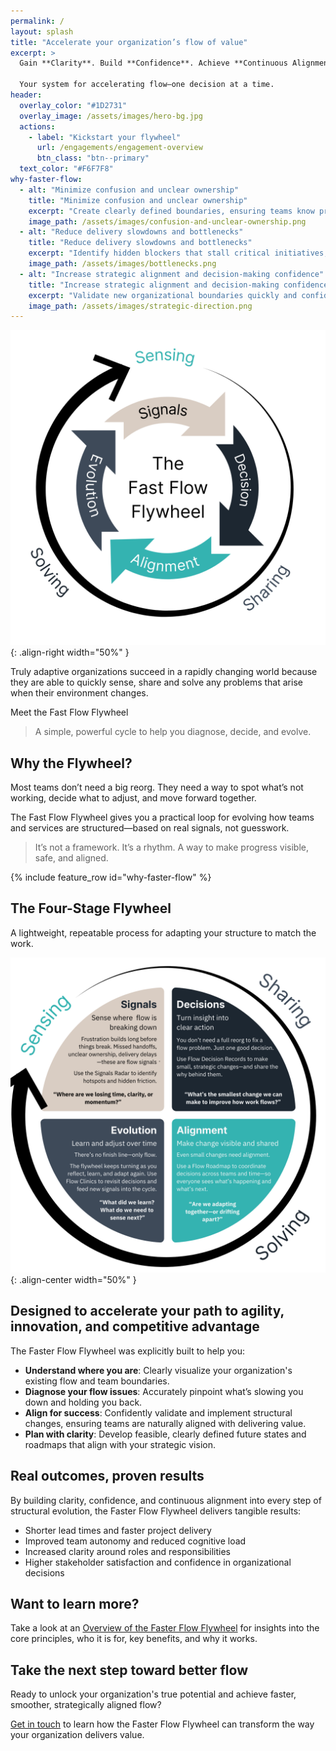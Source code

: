 ```yaml
---
permalink: /
layout: splash
title: "Accelerate your organization’s flow of value"
excerpt: > 
  Gain **Clarity**. Build **Confidence**. Achieve **Continuous Alignment**.

  Your system for accelerating flow—one decision at a time.
header:
  overlay_color: "#1D2731"
  overlay_image: /assets/images/hero-bg.jpg
  actions:
    - label: "Kickstart your flywheel"
      url: /engagements/engagement-overview
      btn_class: "btn--primary"
  text_color: "#F6F7F8"
why-faster-flow:
  - alt: "Minimize confusion and unclear ownership"
    title: "Minimize confusion and unclear ownership"
    excerpt: "Create clearly defined boundaries, ensuring teams know precisely what they're responsible for and can confidently take ownership."
    image_path: /assets/images/confusion-and-unclear-ownership.png
  - alt: "Reduce delivery slowdowns and bottlenecks"
    title: "Reduce delivery slowdowns and bottlenecks"
    excerpt: "Identify hidden blockers that stall critical initiatives, enabling smoother and faster value delivery."
    image_path: /assets/images/bottlenecks.png
  - alt: "Increase strategic alignment and decision-making confidence"
    title: "Increase strategic alignment and decision-making confidence"
    excerpt: "Validate new organizational boundaries quickly and confidently, ensuring every decision supports your strategic priorities." 
    image_path: /assets/images/strategic-direction.png
---
```


![Fast Flow Flywheel](/assets/images/fast-flow-flywheel-white-bg.png){: .align-right width="50%" }

Truly adaptive organizations succeed in a rapidly changing world because they are able to quickly sense, share and solve any problems that arise when their environment changes.

Meet the Fast Flow Flywheel

> A simple, powerful cycle to help you diagnose, decide, and evolve.

## Why the Flywheel?

Most teams don’t need a big reorg.
They need a way to spot what’s not working, decide what to adjust, and move forward together.

The Fast Flow Flywheel gives you a practical loop for evolving how teams and services are structured—based on real signals, not guesswork.

> It’s not a framework. It’s a rhythm. A way to make progress visible, safe, and aligned.

{% include feature_row id="why-faster-flow" %}

## The Four-Stage Flywheel

A lightweight, repeatable process for adapting your structure to match the work.

![Fast Flow Flywheel](/assets/images/flywheel-stages.png){: .align-center width="50%" }

## Designed to accelerate your path to agility, innovation, and competitive advantage

The Faster Flow Flywheel was explicitly built to help you:

- **Understand where you are**: Clearly visualize your organization's existing flow and team boundaries.
- **Diagnose your flow issues**: Accurately pinpoint what’s slowing you down and holding you back.
- **Align for success**: Confidently validate and implement structural changes, ensuring teams are naturally aligned with delivering value.
- **Plan with clarity**: Develop feasible, clearly defined future states and roadmaps that align with your strategic vision.

## Real outcomes, proven results

By building clarity, confidence, and continuous alignment into every step of structural evolution, the Faster Flow Flywheel delivers tangible results:

- Shorter lead times and faster project delivery
- Improved team autonomy and reduced cognitive load
- Increased clarity around roles and responsibilities
- Higher stakeholder satisfaction and confidence in organizational decisions

## Want to learn more?

Take a look at an [Overview of the Faster Flow Flywheel](/overview) for insights into the core principles, who it is for, key benefits, and why it works.

## Take the next step toward better flow

Ready to unlock your organization's true potential and achieve faster, smoother, strategically aligned flow?

[Get in touch](/contact) to learn how the Faster Flow Flywheel can transform the way your organization delivers value.
